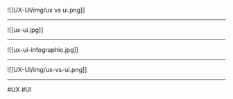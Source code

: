 ![[UX-UI/img/ux vs ui.png]]
***
![[ux-ui.jpg]]
***
![[ux-ui-infographic.jpg]]
***
![[UX-UI/img/ux-vs-ui.png]]
***

#UX #UI 